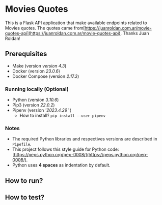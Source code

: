 # Movies Quotes

This is a Flask API application that make available endpoints related to Movies quotes. The quotes came from[https://juanroldan.com.ar/movie-quotes-api](https://juanroldan.com.ar/movie-quotes-api). Thanks Juan Roldan!

## Prerequisites

- Make (version _version 4.3_)
- Docker (version _23.0.6_)
- Docker Compose (version _2.17.3_)

### Running locally (Optional)

- Python (version _3.10.6_)
- Pip3 (version _22.0.2_)
- Pipenv (version _'2023.4.29'_ )
  - How to install? `pip install --user pipenv`

### Notes
- The required Python libraries and respectives versions are described in `Pipefile`.  
- This project follows this style guide for Python code: [https://peps.python.org/pep-0008/](https://peps.python.org/pep-0008/).
- Python uses **4 spaces** as indentation by default.

## How to run?

## How to test?

